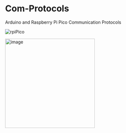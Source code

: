 # Com-Protocols
Arduino and Raspberry Pi Pico Communication Protocols


![rpiPico](https://github.com/Robles-C/Com-Protocols/assets/19697487/ba300bc7-b732-405f-8be5-ce91644ce244)


<img width="290" alt="image" src="https://github.com/Robles-C/Com-Protocols/assets/19697487/ac0e1873-1e1b-4e8a-b4ea-7c1c7469ce6c">

